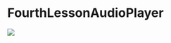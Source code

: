 # FourthLessonAudioPlayer
<p align="left">
<img src="https://user-images.githubusercontent.com/108148690/218834830-1bfb3682-4498-489f-ba66-e26c6ed1e0fe.jpeg"/>
</p>
